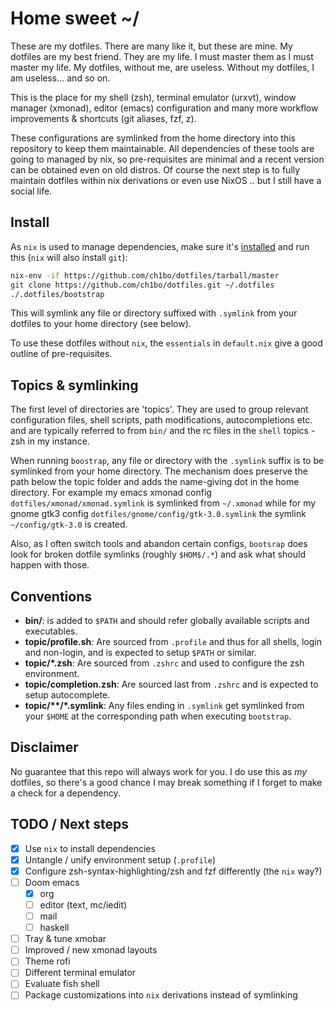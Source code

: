 # Home sweet ~/

These are my dotfiles. There are many like it, but these are mine. My dotfiles
are my best friend. They are my life. I must master them as I must master my
life. My dotfiles, without me, are useless. Without my dotfiles, I am useless...
and so on.

This is the place for my shell (zsh), terminal emulator (urxvt), window manager
(xmonad), editor (emacs) configuration and many more workflow improvements &
shortcuts (git aliases, fzf, z).

These configurations are symlinked from the home directory into this repository
to keep them maintainable. All dependencies of these tools are going to managed
by nix, so pre-requisites are minimal and a recent version can be obtained even
on old distros. Of course the next step is to fully maintain dotfiles within nix
derivations or even use NixOS .. but I still have a social life.

## Install

As `nix` is used to manage dependencies, make sure it's
[installed](https://nixos.org/nix/download.html) and run this (`nix` will also
install `git`):

```sh
nix-env -if https://github.com/ch1bo/dotfiles/tarball/master
git clone https://github.com/ch1bo/dotfiles.git ~/.dotfiles
./.dotfiles/bootstrap
```

This will symlink any file or directory suffixed with `.symlink` from your
dotfiles to your home directory (see below).

To use these dotfiles without `nix`, the `essentials` in `default.nix` give a
good outline of pre-requisites.

## Topics & symlinking

The first level of directories are 'topics'. They are used to group relevant
configuration files, shell scripts, path modifications, autocompletions etc. and
are typically referred to from `bin/` and the rc files in the `shell` topics -
zsh in my instance.

When running `boostrap`, any file or directory with the `.symlink` suffix is to
be symlinked from your home directory. The mechanism does preserve the path
below the topic folder and adds the name-giving dot in the home directory. For
example my emacs xmonad config `dotfiles/xmonad/xmonad.symlink` is symlinked
from `~/.xmonad` while for my gnome gtk3 config
`dotfiles/gnome/config/gtk-3.0.symlink` the symlink `~/config/gtk-3.0` is
created.

Also, as I often switch tools and abandon certain configs, `bootsrap` does look
for broken dotfile symlinks (roughly `$HOM$/.*`) and ask what should happen with
those.

## Conventions

- **bin/**: is added to `$PATH` and should refer globally available scripts and
  executables.
- **topic/profile.sh**: Are sourced from `.profile` and thus for all shells,
  login and non-login, and is expected to setup `$PATH` or similar.
- **topic/\*.zsh**: Are sourced from `.zshrc` and used to configure the zsh
  environment.
- **topic/completion.zsh**: Are sourced last from `.zshrc` and is expected to
  setup autocomplete.
- **topic/\*\*/\*.symlink**: Any files ending in `.symlink` get symlinked
  from your `$HOME` at the corresponding path when executing `bootstrap`.

## Disclaimer

No guarantee that this repo will always work for you. I do use this as *my*
dotfiles, so there's a good chance I may break something if I forget to make a
check for a dependency.

## TODO / Next steps
- [x] Use `nix` to install dependencies
- [x] Untangle / unify environment setup (`.profile`)
- [x] Configure zsh-syntax-highlighting/zsh and fzf differently (the `nix` way?)
- [ ] Doom emacs
  - [X] org
  - [ ] editor (text, mc/iedit)
  - [ ] mail
  - [ ] haskell
- [ ] Tray & tune xmobar
- [ ] Improved / new xmonad layouts
- [ ] Theme rofi
- [ ] Different terminal emulator
- [ ] Evaluate fish shell
- [ ] Package customizations into `nix` derivations instead of symlinking
